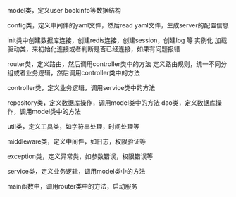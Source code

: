 model类，定义user bookinfo等数据结构

config类，定义中间件的yaml文件，然后read yaml文件，生成server的配置信息

init类中创建数据库连接，创建redis连接，创建session，创建log 等 实例化
  加载驱动类，来初始化连接或者判断是否已经连接，如果有问题报错

router类，定义路由，然后调用controller类中的方法
  定义路由规则，统一不同分组或者业务逻辑，然后调用controller类中的方法

controller类，定义业务逻辑，调用service类中的方法

repository类，定义数据库操作，调用model类中的方法 dao类，定义数据库操作，调用model类中的方法

util类，定义工具类，如字符串处理，时间处理等

middleware类，定义中间件，如日志，权限验证等

exception类，定义异常类，如参数错误，权限错误等

service类，定义业务逻辑，调用model类中的方法

main函数中，调用router类中的方法，启动服务